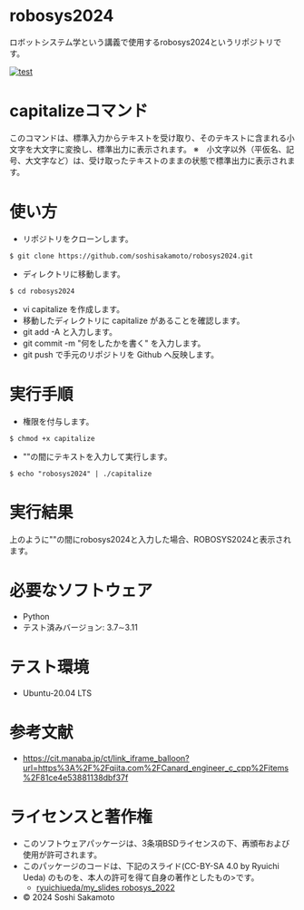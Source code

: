 # robosys2024

ロボットシステム学という講義で使用するrobosys2024というリポジトリです。

[![test](https://github.com/soshisakamoto/robosys2024/actions/workflows/test.yml/badge.svg)](https://github.com/soshisakamoto/robosys2024/actions/workflows/test.yml)

# capitalizeコマンド

このコマンドは、標準入力からテキストを受け取り、そのテキストに含まれる小文字を大文字に変換し、標準出力に表示されます。
※　小文字以外（平仮名、記号、大文字など）は、受け取ったテキストのままの状態で標準出力に表示されます。

# 使い方
- リポジトリをクローンします。
```
$ git clone https://github.com/soshisakamoto/robosys2024.git
```

- ディレクトリに移動します。
```
$ cd robosys2024
```

- vi capitalize を作成します。
- 移動したディレクトリに capitalize があることを確認します。
- git add -A と入力します。
- git commit -m "何をしたかを書く"  を入力します。 
- git push で手元のリポジトリを Github へ反映します。


# 実行手順
- 権限を付与します。
```
$ chmod +x capitalize
```

- ""の間にテキストを入力して実行します。
```
$ echo "robosys2024" | ./capitalize
```

# 実行結果
上のように""の間にrobosys2024と入力した場合、ROBOSYS2024と表示されます。

# 必要なソフトウェア
- Python
 - テスト済みバージョン: 3.7∼3.11

# テスト環境
- Ubuntu-20.04 LTS

# 参考文献
- https://cit.manaba.jp/ct/link_iframe_balloon?url=https%3A%2F%2Fqiita.com%2FCanard_engineer_c_cpp%2Fitems%2F81ce4e53881138dbf37f

# ライセンスと著作権
- このソフトウェアパッケージは、3条項BSDライセンスの下、再頒布および使用が許可されます。
- このパッケージのコードは、下記のスライド(CC-BY-SA 4.0 by Ryuichi Ueda) のものを、本人の許可を得て自身の著作としたもの>です。
    - [ryuichiueda/my_slides robosys_2022](https://github.com/ryuichiueda/my_slides/tree/master/robosys_2022)
- © 2024 Soshi Sakamoto
